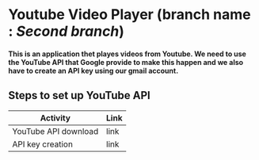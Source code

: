 # Youtube Video Player (branch name : ***Second branch***)
#### This is an application thet playes videos from Youtube. We need to use the YouTube API that Google provide to make this happen and we also have to create an API key using our gmail account. 

## Steps to set up YouTube API
|Activity|Link|
|--------|--------|
|YouTube API download|link|
|API key creation|link|
